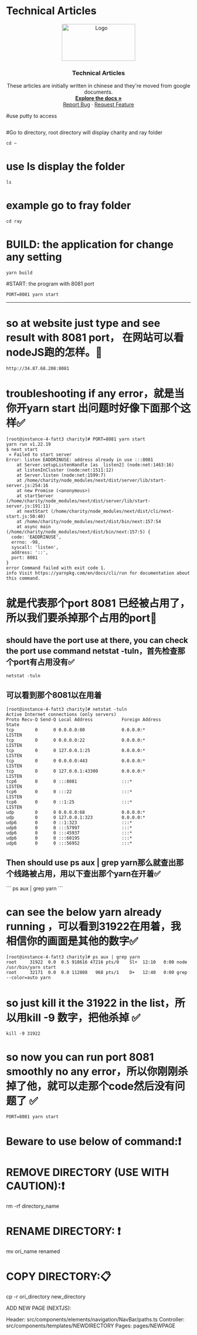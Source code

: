 # Technical Articles
<p align="center">
  <a href="https://github.com/madxradicle/madxframework2.0">
    <img src="https://github.madxradicle.com/MR_logo.png" alt="Logo" width="200px" height="100px">
  </a>
  <h3 align="center">Technical Articles</h3>
  <p align="center">
   These articles are initially written in chinese and they're moved from google documents.
    <br />
    <a href="https://github.com/madxradicle/articles"><strong>Explore the docs »</strong></a>
    <br />
    <a href="https://github.com/madxradicle/articles/issues">Report Bug</a>
    ·
    <a href="https://github.com/madxradicle/articles/issues">Request Feature</a>
  </p>
</p>

#use putty to access
```
```
#Go to directory, root directory will display charity and ray folder

```
cd ~
```
# use ls display the folder
```
ls
```
# example go to fray folder

```
cd ray
```

# BUILD: the application for change any setting
```
yarn build
```

#START: the program with 8081 port

```
PORT=8081 yarn start
```

---------------------------------------------------------------------------------------
# so at website just type and see result with 8081 port， 在网站可以看nodeJS跑的怎样。💾 
```
http://34.87.68.208:8081
```


# troubleshooting if any error，就是当你开yarn start 出问题时好像下面那个这样✅
```
[root@instance-4-fatt3 charity]# PORT=8081 yarn start
yarn run v1.22.19
$ next start
 ⨯ Failed to start server
Error: listen EADDRINUSE: address already in use :::8081
    at Server.setupListenHandle [as _listen2] (node:net:1463:16)
    at listenInCluster (node:net:1511:12)
    at Server.listen (node:net:1599:7)
    at /home/charity/node_modules/next/dist/server/lib/start-server.js:254:16
    at new Promise (<anonymous>)
    at startServer (/home/charity/node_modules/next/dist/server/lib/start-server.js:191:11)
    at nextStart (/home/charity/node_modules/next/dist/cli/next-start.js:50:40)
    at /home/charity/node_modules/next/dist/bin/next:157:54
    at async main (/home/charity/node_modules/next/dist/bin/next:157:5) {
  code: 'EADDRINUSE',
  errno: -98,
  syscall: 'listen',
  address: '::',
  port: 8081
}
error Command failed with exit code 1.
info Visit https://yarnpkg.com/en/docs/cli/run for documentation about this command.

```
# 就是代表那个port 8081 已经被占用了，所以我们要杀掉那个占用的port💪



<h2>should have the port use at there, you can check the port use command netstat -tuln，首先检查那个port有占用没有✅</h2>

```
netstat -tuln
```
<h2>可以看到那个8081以在用着</h2>

```
[root@instance-4-fatt3 charity]# netstat -tuln
Active Internet connections (only servers)
Proto Recv-Q Send-Q Local Address           Foreign Address         State      
tcp        0      0 0.0.0.0:80              0.0.0.0:*               LISTEN     
tcp        0      0 0.0.0.0:22              0.0.0.0:*               LISTEN     
tcp        0      0 127.0.0.1:25            0.0.0.0:*               LISTEN     
tcp        0      0 0.0.0.0:443             0.0.0.0:*               LISTEN     
tcp        0      0 127.0.0.1:43300         0.0.0.0:*               LISTEN     
tcp6       0      0 :::8081                 :::*                    LISTEN     
tcp6       0      0 :::22                   :::*                    LISTEN     
tcp6       0      0 ::1:25                  :::*                    LISTEN     
udp        0      0 0.0.0.0:68              0.0.0.0:*                          
udp        0      0 127.0.0.1:323           0.0.0.0:*                          
udp6       0      0 ::1:323                 :::*                               
udp6       0      0 :::57997                :::*                               
udp6       0      0 :::45937                :::*                               
udp6       0      0 :::60195                :::*                               
udp6       0      0 :::56952                :::*        
```

<h2>Then should use ps aux | grep yarn那么就查出那个线路被占用，用以下查出那个yarn在开着✅</h2>
```
ps aux | grep yarn
```

# can see the below yarn already running ，可以看到31922在用着，我相信你的画面是其他的数字✅
```
[root@instance-4-fatt3 charity]# ps aux | grep yarn
root     31922  0.0  0.5 918616 47216 pts/0    Sl+  12:10   0:00 node /usr/bin/yarn start
root     32171  0.0  0.0 112808   968 pts/1    D+   12:40   0:00 grep --color=auto yarn
```
# so just kill it the 31922 in the list，所以用kill -9 数字，把他杀掉 ✅

```
kill -9 31922
```

# so now you can run port 8081 smoothly no any error，所以你刚刚杀掉了他，就可以走那个code然后没有问题了 ✅
```
PORT=8081 yarn start
```



# Beware to use below of command:❗
# REMOVE DIRECTORY (USE WITH CAUTION):❗
rm -rf directory_name 

# RENAME DIRECTORY: ❗
mv ori_name renamed

# COPY DIRECTORY:📋 
cp -r ori_directory new_directory

ADD NEW PAGE (NEXTJS):

Header: src/components/elements/navigation/NavBar/paths.ts
Controller: src/components/templates/NEWDIRECTORY
Pages: pages/NEWPAGE
